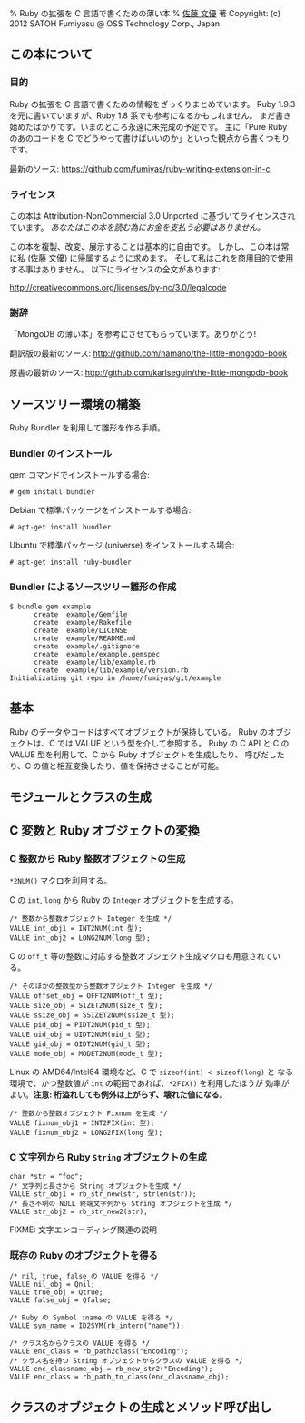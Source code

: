 % Ruby の拡張を C 言語で書くための薄い本
% [佐藤 文優](https://twitter.com/satoh_fumiyasu) 著
  Copyright: (c) 2012 SATOH Fumiyasu @ OSS Technology Corp., Japan

## この本について

### 目的

Ruby の拡張を C 言語で書くための情報をざっくりまとめています。
Ruby 1.9.3 を元に書いていますが、Ruby 1.8 系でも参考になるかもしれません。
まだ書き始めたばかりです。いまのところ永遠に未完成の予定です。
主に「Pure Ruby のあのコードを C でどうやって書けばいいのか」といった観点から書くつもりです。

最新のソース:
<https://github.com/fumiyas/ruby-writing-extension-in-c>

### ライセンス

この本は Attribution-NonCommercial 3.0 Unported に基づいてライセンスされています。
*あなたはこの本を読む為にお金を支払う必要はありません。*

この本を複製、改変、展示することは基本的に自由です。
しかし、この本は常に私 (佐藤 文優) に帰属するように求めます。
そして私はこれを商用目的で使用する事はありません。
以下にライセンスの全文があります:

<http://creativecommons.org/licenses/by-nc/3.0/legalcode>

### 謝辞

「MongoDB の薄い本」を参考にさせてもらっています。ありがとう!

翻訳版の最新のソース:
<http://github.com/hamano/the-little-mongodb-book>

原書の最新のソース:
<http://github.com/karlseguin/the-little-mongodb-book>

## ソースツリー環境の構築

Ruby Bundler を利用して雛形を作る手順。

### Bundler のインストール

gem コマンドでインストールする場合:

	# gem install bundler

Debian で標準パッケージをインストールする場合:

	# apt-get install bundler

Ubuntu で標準パッケージ (universe) をインストールする場合:

	# apt-get install ruby-bundler

### Bundler によるソースツリー雛形の作成

	$ bundle gem example
	      create  example/Gemfile
	      create  example/Rakefile
	      create  example/LICENSE
	      create  example/README.md
	      create  example/.gitignore
	      create  example/example.gemspec
	      create  example/lib/example.rb
	      create  example/lib/example/version.rb
	Initializating git repo in /home/fumiyas/git/example

## 基本

Ruby のデータやコードはすべてオブジェクトが保持している。
Ruby のオブジェクトは、C では VALUE という型を介して参照する。
Ruby の C API と C の VALUE 型を利用して、C から Ruby オブジェクトを生成したり、
呼びだしたり、C の値と相互変換したり、値を保持させることが可能。

## モジュールとクラスの生成

## C 変数と Ruby オブジェクトの変換

### C 整数から Ruby 整数オブジェクトの生成

`*2NUM()` マクロを利用する。

C の `int`, `long` から Ruby の `Integer` オブジェクトを生成する。

	/* 整数から整数オブジェクト Integer を生成 */
	VALUE int_obj1 = INT2NUM(int 型);
	VALUE int_obj2 = LONG2NUM(long 型);

C の `off_t` 等の整数に対応する整数オブジェクト生成マクロも用意されている。

	/* そのほかの整数型から整数オブジェクト Integer を生成 */
	VALUE offset_obj = OFFT2NUM(off_t 型);
	VALUE size_obj = SIZET2NUM(size_t 型);
	VALUE ssize_obj = SSIZET2NUM(ssize_t 型);
	VALUE pid_obj = PIDT2NUM(pid_t 型);
	VALUE uid_obj = UIDT2NUM(uid_t 型);
	VALUE gid_obj = GIDT2NUM(gid_t 型);
	VALUE mode_obj = MODET2NUM(mode_t 型);

Linux の AMD64/Intel64 環境など、C で `sizeof(int) < sizeof(long)` と
なる環境で、かつ整数値が `int` の範囲であれば、`*2FIX()` を利用したほうが
効率がよい。__注意: 桁溢れしても例外は上がらず、壊れた値になる__。

	/* 整数から整数オブジェクト Fixnum を生成 */
	VALUE fixnum_obj1 = INT2FIX(int 型);
	VALUE fixnum_obj2 = LONG2FIX(long 型);

### C 文字列から Ruby `String` オブジェクトの生成

	char *str = "foo";
	/* 文字列と長さから String オブジェクトを生成 */
	VALUE str_obj1 = rb_str_new(str, strlen(str));
	/* 長さ不明の NULL 終端文字列から String オブジェクトを生成 */
	VALUE str_obj2 = rb_str_new2(str);

FIXME: 文字エンコーディング関連の説明

### 既存の Ruby のオブジェクトを得る

	/* nil, true, false の VALUE を得る */
	VALUE nil_obj = Qnil;
	VALUE true_obj = Qtrue;
	VALUE false_obj = Qfalse;

	/* Ruby の Symbol :name の VALUE を得る */
	VALUE sym_name = ID2SYM(rb_intern("name"));

	/* クラス名からクラスの VALUE を得る */
	VALUE enc_class = rb_path2class("Encoding");
	/* クラス名を持つ String オブジェクトからクラスの VALUE を得る */
	VALUE enc_classname_obj = rb_new_str2("Encoding");
	VALUE enc_class = rb_path_to_class(enc_classname_obj);

## クラスのオブジェクトの生成とメソッド呼び出し

